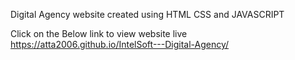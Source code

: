 Digital Agency website created using HTML CSS and JAVASCRIPT


Click on the Below link to view website live
https://atta2006.github.io/IntelSoft---Digital-Agency/
